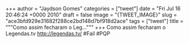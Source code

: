 
+++
author = "Jaydson Gomes"
categories = ["tweet"]
date = "Fri Jul 16 20:46:24 +0000 2010"
draft = false
image = "{TWEET_IMAGE}"
slug = "ace3bfd929e31682f288ce2bd148d7bf918d2ace"
tags = ["tweet"]
title = """Como assim fecharam o Leg..."""
+++
Como assim fecharam o Legendas.tv http://legendas.tv/ #Fail #PQP
